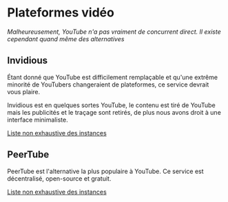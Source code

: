 # Plateformes vidéo

*Malheureusement, YouTube n'a pas vraiment de concurrent direct. Il existe cependant quand même des alternatives*

## Invidious

Étant donné que YouTube est difficilement remplaçable et qu'une extrême minorité de YouTubers changeraient de plateformes, ce service devrait vous plaire. 

Invidious est en quelques sortes YouTube, le contenu est tiré de YouTube mais les publicités et le traçage sont retirés, de plus nous avons droit à une interface minimaliste.

[Liste non exhaustive des instances](https://invidio.us)

## PeerTube

PeerTube est l'alternative la plus populaire à YouTube. Ce service est décentralisé, open-source et gratuit.

[Liste non exhaustive des instances](https://instances.joinpeertube.org/instances)
